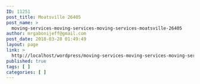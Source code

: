```yaml
---
ID: 11251
post_title: Moatsville 26405
post_name: >
  moving-services-moving-services-moving-services-moatsville-26405
author: mrgabonijeff@gmail.com
post_date: 2018-03-28 01:49:49
layout: page
link: >
  http://localhost/wordpress/moving-services-moving-services-moving-services-moatsville-26405/
published: true
tags: [ ]
categories: [ ]
---
```

